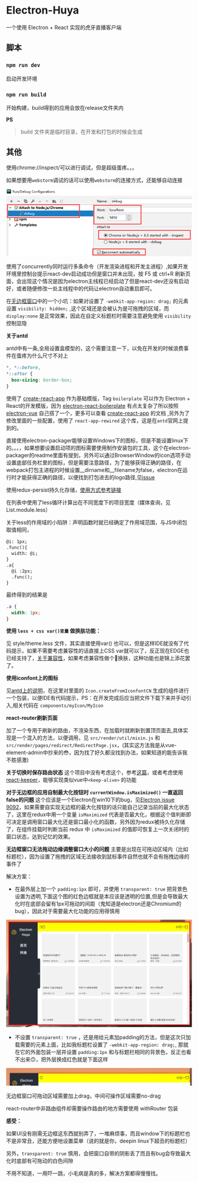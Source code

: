 # Electron-Huya

一个使用 Electron + React 实现的虎牙直播客户端

## 脚本

### `npm run dev`

启动开发环境

### `npm run build`

开始构建，build得到的应用会放在release文件夹内

**PS**
> build 文件夹是临时目录，在开发和打包的时候会生成

## 其他

使用chrome://inspect/可以进行调试，但是超级蛋疼。。。

如果想要用`webstorm`调试的话可以使用`webstorm`的连接方式，还能够自动连接

![`webstorm`-debug](./assets/debug.png)

使用了concurrently同时运行多条命令（开发渲染进程和开发主进程）,如果开发环境里控制台提示react-dev启动成功但是窗口并未出现，按 F5 或 ctrl+R 刷新页面，会出现这个情况是因为electron主线程已经启动了但是react-dev还没有启动好，或者随便修改一处主线程中的代码让electron自动重启即可。

在[无边框窗口](https://electronjs.org/docs/api/frameless-window)中的一个小坑：如果对设置了 `-webkit-app-region: drag;` 的元素设置 `visibility: hidden;` ,这个区域还是会被认为是可拖拽的区域，而 `display:none` 是正常效果，因此在自定义标题栏时需要注意避免使用 `visibility` 控制显隐

**关于antd**

antd中有一条,全局设置盒模型的，这个需要注意一下，以免在开发的时候浪费事件在蛋疼为什么尺寸不对上

```css
*, *::before, 
*::after {
  box-sizing: border-box;
}
```

使用了 [create-react-app](https://www.html.cn/create-react-app) 作为基础模版，Tag `boilerplate` 可以作为 Electron + React的开发模版，因为 [electron-react-boilerplate](https://github.com/electron-react-boilerplate/electron-react-boilerplate) 有点太复杂了所以按照 [electron-vue](https://github.com/SimulatedGREG/electron-vue) 自己搭了一个，更多可以查看 [create-react-app](https://www.html.cn/create-react-app) 的文档 ,另外为了修改里面的一些配置，使用了 `react-app-rewired` 这个库，这是在`antd`官网上提到的。

直接使用electron-packager能够设置Windows下的图标，但是不能设置linux下的。。。，如果想要设置启动项的图标需要使用制作安装包的工具，这个在electron-packager的readme里面有提到，另外可以通过BrowserWindow的icon选项手动设置底部任务栏里的图标，但是需要注意路径，为了能够获得正确的路径，在webpack打包主进程的时候设置__dirname和__filename为false，electron在运行时才能获得正确的路径，以便找到打包进去的logo路径,见[issue](https://github.com/electron-userland/electron-packager/issues/935)

使用redux-persist持久化存储，[使用方式参考链接](https://www.jianshu.com/p/8a2b9be974a7)

在列表中使用了less循环计算出在不同宽度下的项目宽度（媒体查询，见 List.module.less）

关于less的作用域的小陷阱：声明函数时就已经确定了作用域范围，与JS中闭包取值相同，

```less
@i: 1px;
.func(){
  width: @i;
}
.a{
  @i :2px;
  .func();
}
```

最终得到的结果是
```css
.a {
  width: 1px;
}
```

**使用 `less + css var()变量` 做换肤功能：**

见 style/theme.less 文件，其实直接使用var() 也可以，但是这样IDE就没有了代码提示，如果不需要考虑兼容性的话直接上CSS var就可以了，反正现在EDGE也已经支持了，[关于兼容性](https://developer.mozilla.org/zh-CN/docs/Web/CSS/var)，如果考虑兼容性做个🔨换肤，这种功能也是锦上添花罢了。

**使用iconfont上的图标**

见[antd上的说明](https://ant.design/components/icon-cn/#components-icon-demo-iconfont)，在这里对里面的 `Icon.createFromIconfontCN` 生成的组件进行一个包装，以便IDE有代码提示，PS：在开发完成后应当把文件下载下来并手动引入,相关代码在 `components/myIcon/MyIcon`

**react-router刷新页面**

加了一个专用于刷新的路由，不渲染东西，在加载时就刷新到置顶页面去,具体实现是一个混入的方法，以便调用，见 `src/render/util/mixin.js` 和 `src/render/pages/redirect/RedirectPage.jsx`，(其实这方法我是从vue-element-admin中抄来的😳，因为找了好久都没找到办法，如果知道的能告诉我不胜感激)

**关于切换时保存路由状态**
这个项目中没有考虑这个，参考[这篇](https://blog.csdn.net/yuzhongzi81/article/details/79089122)，或者考虑使用[react-keeper](https://github.com/vifird/react-keeper)，能够实现类似vue中`<keep-alive>` 的功能

**对于无边框的应用自制最大化按钮时 `currentWindow.isMaximized()` 一直返回false的问题**
这个应该是一个Electron在win10下的bug，见[Electron issue 9092](https://github.com/electron/electron/issues/9092)，如果需要自实现无边框的最大化按钮的话只能自己记录当前的最大化状态了，这里在redux中用一个变量 `isMaximized` 代表是否最大化，根据这个值判断即可决定是调用窗口最大化还是窗口最小化的函数，另外因为redux被持久化存储了，在组件挂载时判断当前 redux 中 `isMaximized` 的值即可恢复上一次关闭时的窗口状态，达到记忆的效果。 

**无边框窗口无法拖动边缘调整窗口大小的问题**
主要是出现在可拖动区域内（比如标题栏），因为设置了拖拽的区域无法接收到鼠标事件自然也就不会有拖拽边缘的事件了

解决方案：
- 在最外层上加一个 `padding:1px` 即可，并使用 `transparent: true` 把背景色设置为透明,下面这个图的红色边框就是本应该是透明的位置,但是会导致最大化时在底部会留有1px可拖动的间距（鬼知道是electron还是Chromium的bug），因此对于需要最大化功能的应用得慎用

![padding](./assets/padding.png)

- 不设置 `transparent: true` ，还是用给元素加padding的方法，但是这次只加载需要的元素上面，比如我标题栏设置了 `-webkit-app-region: drag;`, 那就在它的外面包装一层并设置 `padding:1px` 和与标题栏相同的背景色，反正也看不出来🙃，把外层换成红色就是下面这样

![padding2](./assets/padding2.png)

无边框窗口可拖动区域需要加上drag，中间可操作区域需要no-drag

react-router中非路由组件却需要操作路由的地方需要使用 withRouter 包装

**感受：**

如果UI没有刚需无边框这东西就别弄了，一堆麻烦事，而且window下的标题栏也不是非常丑，还能方便地设置菜单（说的就是你，deepin linux下超丑的标题栏）

另外，`transparent: true` 慎用，会把窗口自带的阴影丢了而且有bug会导致最大化时底部有可拖动的白色间隙

不用不知道，一用吓一跳，小毛病是真的多，解决方案都得慢慢找。
